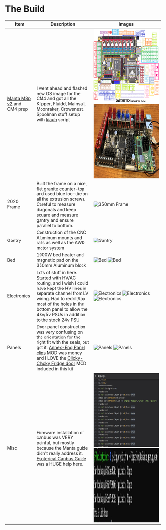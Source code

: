 # The Build
| Item | Description | Images |
| ---------------  | ------------------------------------------- | ---------------------------------------|
| [Manta M8p v2](https://github.com/bigtreetech/Manta-M8P) and CM4 prep | I went ahead and flashed new OS image for the CM4 and got all the Klipper, Fluidd, Mainsail, Moonraker, Crowsnest, Spoolman stuff setup with [kiauh](https://github.com/dw-0/kiauh) script | <img alt="Manta M8P Pin out" height=240 src="assets/manta_pinout.png"> <img alt="TMC5160Pro drivers" height=240 src="assets/IMG_0334.JPG"> |
| 2020 Frame | Built the frame on a nice, flat granite counter-top and used blue loc-tite on all the extrusion screws.  Careful to measure diagonals and keep square and measure gantry and ensure parallel to bottom. | <img alt="350mm Frame" height=240 src="assets/IMG_0342.JPG"> |
| Gantry | Construction of the CNC Aluminum mounts and rails as well as the AWD motor system | <img alt="Gantry" height=240 src="assets/IMG_0455.JPG"> |
| Bed | 1000W bed heater and magnetic pad on the 350mm Aluminum block | <img alt="Bed" height=240 src="assets/IMG_0527.JPG"> <img alt="Bed" height=240 src="assets/IMG_0534.JPG"> |
| Electronics | Lots of stuff in here.  Started with HV/AC routing, and I wish I could have kept the HV lines in separate channel from LV wiring. Had to redrill/tap most of the holes in the bottom panel to allow the 48v/5v PSUs in addition to the stock 24v PSU | <img alt="Electronics" height=240 src="assets/IMG_0519.JPG"> <img alt="Electronics" height=240 src="assets/IMG_0556.JPG"> <img alt="Electronics" height=240 src="assets/IMG_0581.JPG"> |
| Panels | Door panel construction was very confusing on the orientation for the right fit with the seals, but got it. [Annex-Eng Panel clips](https://github.com/Annex-Engineering/Annex-Engineering_User_Mods/tree/main/Printers/All_Printers/annex_dev-Panel_2020_Clips_and_Hinges) MOD was money and I LOVE the [Clicky-Clacky Fridge door](https://github.com/tanaes/whopping_Voron_mods/tree/main/clickyclacky_door) MOD included in this kit | <img alt="Panels" height=240 src="assets/IMG_0781.JPG"> <img alt="Panels" height=240 src="assets/IMG_0810.JPG"> |
| Misc | Firmware installation of canbus was VERY painful, but mostly because the Manta guide didn't really address it.  [Esoterical Canbus Guide](https://canbus.esoterical.online/) was a HUGE help here. | <img alt="Can0 bus error" height=240 src="assets/mcu_can0_error.jpg"> <img alt="UUID dump" height=240 src="assets/UUID_dump.jpg"> |
